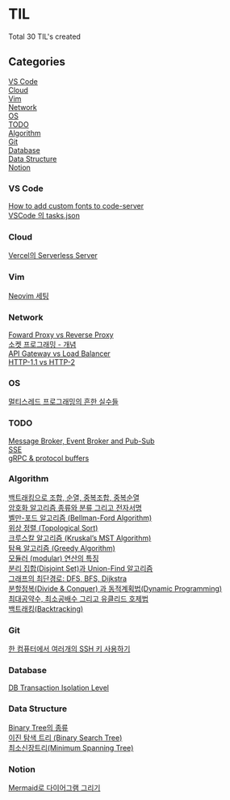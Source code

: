 # TIL </br>
Total 30 TIL's created </br>
## Categories </br>
[VS Code](pages/til/VS%20Code) </br>
[Cloud](pages/til/Cloud) </br>
[Vim](pages/til/Vim) </br>
[Network](pages/til/Network) </br>
[OS](pages/til/OS) </br>
[TODO](pages/til/TODO) </br>
[Algorithm](pages/til/Algorithm) </br>
[Git](pages/til/Git) </br>
[Database](pages/til/Database) </br>
[Data Structure](pages/til/Data%20Structure) </br>
[Notion](pages/til/Notion) </br>
### VS Code </br>
[How to add custom fonts to code-server](pages/til/VS%20Code/How%20to%20add%20custom%20fonts%20to%20code-server.md) </br>
[VSCode 의 tasks.json](pages/til/VS%20Code/VSCode%20의%20tasks.json.md) </br>
### Cloud </br>
[Vercel의 Serverless Server](pages/til/Cloud/Vercel의%20Serverless%20Server.md) </br>
### Vim </br>
[Neovim 세팅](pages/til/Vim/Neovim%20세팅.md) </br>
### Network </br>
[Foward Proxy vs Reverse Proxy](pages/til/Network/Foward%20Proxy%20vs%20Reverse%20Proxy.md) </br>
[소켓 프로그래밍 - 개념](pages/til/Network/소켓%20프로그래밍%20-%20개념.md) </br>
[API Gateway vs Load Balancer](pages/til/Network/API%20Gateway%20vs%20Load%20Balancer.md) </br>
[HTTP-1.1 vs HTTP-2](pages/til/Network/HTTP-1.1%20vs%20HTTP-2.md) </br>
### OS </br>
[멀티스레드 프로그래밍의 흔한 실수들](pages/til/OS/멀티스레드%20프로그래밍의%20흔한%20실수들.md) </br>
### TODO </br>
[Message Broker, Event Broker and Pub-Sub](pages/til/TODO/Message%20Broker,%20Event%20Broker%20and%20Pub-Sub.md) </br>
[SSE](pages/til/TODO/SSE.md) </br>
[gRPC & protocol buffers](pages/til/TODO/gRPC%20&%20protocol%20buffers.md) </br>
### Algorithm </br>
[백트래킹으로 조합, 순열, 중복조합, 중복순열](pages/til/Algorithm/백트래킹으로%20조합,%20순열,%20중복조합,%20중복순열.md) </br>
[암호화 알고리즘 종류와 분류 그리고 전자서명](pages/til/Algorithm/암호화%20알고리즘%20종류와%20분류%20그리고%20전자서명.md) </br>
[벨만-포드 알고리즘 (Bellman-Ford Algorithm)](pages/til/Algorithm/벨만-포드%20알고리즘%20(Bellman-Ford%20Algorithm).md) </br>
[위상 정렬 (Topological Sort)](pages/til/Algorithm/위상%20정렬%20(Topological%20Sort).md) </br>
[크루스칼 알고리즘 (Kruskal’s MST Algorithm)](pages/til/Algorithm/크루스칼%20알고리즘%20(Kruskal’s%20MST%20Algorithm).md) </br>
[탐욕 알고리즘 (Greedy Algorithm)](pages/til/Algorithm/탐욕%20알고리즘%20(Greedy%20Algorithm).md) </br>
[모듈러 (modular) 연산의 특징](pages/til/Algorithm/모듈러%20(modular)%20연산의%20특징.md) </br>
[분리 집합(Disjoint Set)과 Union-Find 알고리즘](pages/til/Algorithm/분리%20집합(Disjoint%20Set)과%20Union-Find%20알고리즘.md) </br>
[그래프의 최단경로: DFS, BFS, Dijkstra](pages/til/Algorithm/그래프의%20최단경로:%20DFS,%20BFS,%20Dijkstra.md) </br>
[분할정복(Divide & Conquer) 과 동적계획법(Dynamic Programming) ](pages/til/Algorithm/분할정복(Divide%20&%20Conquer)%20과%20동적계획법(Dynamic%20Programming)%20.md) </br>
[최대공약수, 최소공배수 그리고 유클리드 호제법](pages/til/Algorithm/최대공약수,%20최소공배수%20그리고%20유클리드%20호제법.md) </br>
[백트래킹(Backtracking)](pages/til/Algorithm/백트래킹(Backtracking).md) </br>
### Git </br>
[한 컴퓨터에서 여러개의 SSH 키 사용하기](pages/til/Git/한%20컴퓨터에서%20여러개의%20SSH%20키%20사용하기.md) </br>
### Database </br>
[DB Transaction Isolation Level](pages/til/Database/DB%20Transaction%20Isolation%20Level.md) </br>
### Data Structure </br>
[Binary Tree의 종류](pages/til/Data%20Structure/Binary%20Tree의%20종류.md) </br>
[이진 탐색 트리 (Binary Search Tree)](pages/til/Data%20Structure/이진%20탐색%20트리%20(Binary%20Search%20Tree).md) </br>
[최소신장트리(Minimum Spanning Tree)](pages/til/Data%20Structure/최소신장트리(Minimum%20Spanning%20Tree).md) </br>
### Notion </br>
[Mermaid로 다이어그램 그리기](pages/til/Notion/Mermaid로%20다이어그램%20그리기.md)